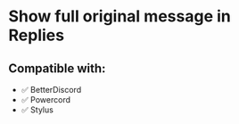 # Show full original message in Replies

## Compatible with:

- ✅ BetterDiscord
- ✅ Powercord
- ✅ Stylus
